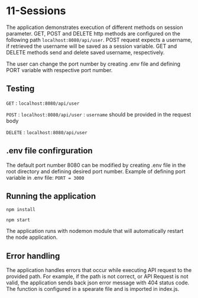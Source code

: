 # 11-Sessions

The application demonstrates execution of different methods on session parameter. GET, POST and DELETE http methods are configured on the following path `localhost:8080/api/user`. POST request expects a username, if retrieved the username will be saved as a session
variable. GET and DELETE methods send and delete saved username, respectively.

The user can change the port number by creating .env file and defining PORT variable with respective port number.

## Testing

`GET` : `localhost:8080/api/user`

`POST` : `localhost:8080/api/user` : `username` should be provided in the request body

`DELETE` : `localhost:8080/api/user` 

## .env file confirguration

The default port number 8080 can be modified by creating .env file in the root directory and defining desired port number. 
Example of defining port variable in .env file:
`PORT = 3000`

## Running the application

`npm install`

`npm start`

The application runs with nodemon module that will automatically restart the node application.

## Error handling

The application handles errors that occur while executing API request to the provided path. For example, if the path is not correct, or API Request is not valid, the application sends back json error message with 404 status code. The function is configured in a spearate file and is imported in index.js.